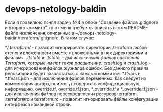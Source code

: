 # devops-netology-baldin

Если я правильно понял задачу №4 в блоке "Создание файлов .gitignore и второго коммита", то от меня требуется описать в этом README-файле исключения, описанные в ~/devops-netology-baldin/terraform/.gitignore. В таком случае:

**/.terraform/* - позволит игнорировать директории .terraform любой степени вложенности вместе с вложенными в них директориями и файлами.
*.tfstate и *.tfstate.* - для исключения файлов состояния Terraform, которые имеют такое расширение. 
crash.log и crash.*.log - для игнорирования файлов журналов ошибок. Без данного правила репозиторий будет разрастаться с каждым коммитом.
*.tfvars и *.tfvars.json - для исключения файлов переменных. Как следует из комментария автора, они могут содержать конфиденциальную информацию.
override.tf, override.tf.json, *_override.tf и *_override.tf.json - для исключения файлов переопределения ресурсов terraform.
.terraformrc и terraform.rc - позволит игнорировать файлы конфигурации интерфейса командной строки.
